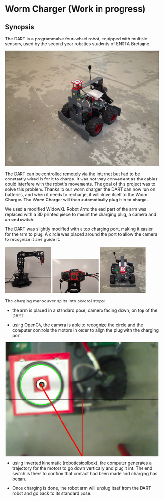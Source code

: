 # Worm Charger (Work in progress)

## Synopsis

The DART is a programmable four-wheel robot, equipped with multiple sensors, used by the second year robotics students of ENSTA Bretagne.

![Dart robot](https://github.com/vivipal/worm-charger/blob/main/figs/dart.jpg)

The DART can be controlled remotely via the internet but had to be constantly wired in for it to charge. It was not very convenient as the cables could interfere with the robot's movements.
The goal of this project was to solve this problem. Thanks to our worm charger, the DART can now run on batteries, and when it needs to recharge, it will drive itself to the Worm Charger.
The Worm Charger will then automatically plug it in to charge.

We used a modified WidowXL Robot Arm: the end part of the arm was replaced with a 3D printed piece to mount the charging plug, a camera and an end switch.


The DART was slightly modified with a top charging port, making it easier for the arm to plug. A circle was placed around the port to allow the camera to recognize it and guide it.
</br></br>
<img src="https://github.com/vivipal/worm-charger/blob/main/figs/arm.jpg" width="30%"/>
<img src="https://github.com/vivipal/worm-charger/blob/main/figs/head_arm.jpg" width="30%"/>
<img src="https://github.com/vivipal/worm-charger/blob/main/figs/dart_top.jpg" width="30%"/>


The charging manoeuver splits into several steps:

  * the arm is placed in a standard pose, camera facing down, on top of the DART.

  * using OpenCV, the camera is able to recognize the circle and the computer controls the motors in order to align the plug with the charging port.
  
  <img style="display: block;margin-left: auto;margin-right: auto;" src="https://github.com/vivipal/worm-charger/blob/main/figs/robot_view.png" width="500"/>

  * using inverted kinematic (roboticstoolbox), the computer generates a trajectory for the motors to go down vertically and plug it int. The end switch is there to confirm that contact had been made and charging has began.

  * Once charging is done, the robot arm will unplug itsef from the DART robot and go back to its standard pose.
